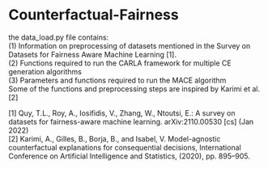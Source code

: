 # Counterfactual-Fairness
the data_load.py file contains: <br />
(1) Information on preprocessing of datasets mentioned in the Survey on Datasets for Fairness Aware Machine Learning [1]. <br />
(2) Functions required to run the CARLA framework for multiple CE generation algorithms <br />
(3) Parameters and functions required to run the MACE algorithm <br />
Some of the functions and preprocessing steps are inspired by Karimi et al. [2] <br />

[1] Quy, T.L., Roy, A., Iosifidis, V., Zhang, W., Ntoutsi, E.: A survey on datasets for fairness-aware machine learning. arXiv:2110.00530 [cs] (Jan 2022) <br />
[2] Karimi, A., Gilles, B., Borja, B., and Isabel, V. Model-agnostic counterfactual explanations for consequential decisions, International Conference on Artificial Intelligence and Statistics, (2020), pp. 895–905.

